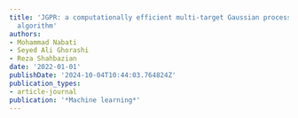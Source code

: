 ```yaml
---
title: 'JGPR: a computationally efficient multi-target Gaussian process regression
  algorithm'
authors:
- Mohammad Nabati
- Seyed Ali Ghorashi
- Reza Shahbazian
date: '2022-01-01'
publishDate: '2024-10-04T10:44:03.764824Z'
publication_types:
- article-journal
publication: '*Machine learning*'
---
```

